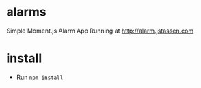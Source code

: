 # alarms
Simple Moment.js Alarm App
Running at http://alarm.jstassen.com

# install
* Run `npm install`
